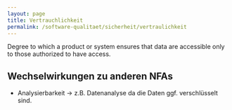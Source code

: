 ```yaml
---
layout: page
title: Vertrauchlichkeit
permalink: /software-qualitaet/sicherheit/vertraulichkeit
---
```


Degree to which a product or system ensures that data are accessible only to those authorized to have access.

## Wechselwirkungen zu anderen NFAs

* Analysierbarkeit -> z.B. Datenanalyse da die Daten ggf. verschlüsselt sind.